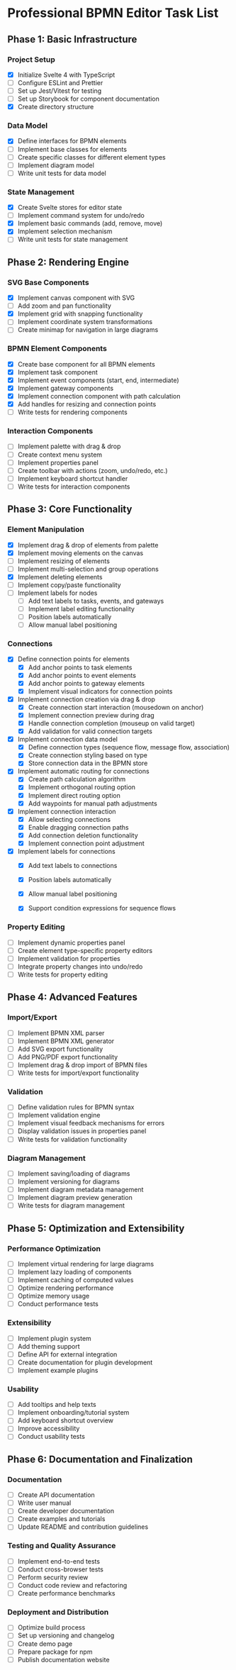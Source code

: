 # Professional BPMN Editor Task List

## Phase 1: Basic Infrastructure

### Project Setup
- [x] Initialize Svelte 4 with TypeScript
- [ ] Configure ESLint and Prettier
- [ ] Set up Jest/Vitest for testing
- [ ] Set up Storybook for component documentation
- [x] Create directory structure

### Data Model
- [x] Define interfaces for BPMN elements
- [ ] Implement base classes for elements
- [ ] Create specific classes for different element types
- [ ] Implement diagram model
- [ ] Write unit tests for data model

### State Management
- [x] Create Svelte stores for editor state
- [ ] Implement command system for undo/redo
- [x] Implement basic commands (add, remove, move)
- [x] Implement selection mechanism
- [ ] Write unit tests for state management

## Phase 2: Rendering Engine

### SVG Base Components
- [x] Implement canvas component with SVG
- [ ] Add zoom and pan functionality
- [x] Implement grid with snapping functionality
- [ ] Implement coordinate system transformations
- [ ] Create minimap for navigation in large diagrams

### BPMN Element Components
- [x] Create base component for all BPMN elements
- [x] Implement task component
- [x] Implement event components (start, end, intermediate)
- [x] Implement gateway components
- [x] Implement connection component with path calculation
- [x] Add handles for resizing and connection points
- [ ] Write tests for rendering components

### Interaction Components
- [ ] Implement palette with drag & drop
- [ ] Create context menu system
- [ ] Implement properties panel
- [ ] Create toolbar with actions (zoom, undo/redo, etc.)
- [ ] Implement keyboard shortcut handler
- [ ] Write tests for interaction components

## Phase 3: Core Functionality

### Element Manipulation
- [x] Implement drag & drop of elements from palette
- [x] Implement moving elements on the canvas
- [ ] Implement resizing of elements
- [ ] Implement multi-selection and group operations
- [x] Implement deleting elements
- [ ] Implement copy/paste functionality
- [ ] Implement labels for nodes
  - [ ] Add text labels to tasks, events, and gateways
  - [ ] Implement label editing functionality
  - [ ] Position labels automatically
  - [ ] Allow manual label positioning

### Connections
- [x] Define connection points for elements
  - [x] Add anchor points to task elements
  - [x] Add anchor points to event elements
  - [x] Add anchor points to gateway elements
  - [x] Implement visual indicators for connection points
- [x] Implement connection creation via drag & drop
  - [x] Create connection start interaction (mousedown on anchor)
  - [x] Implement connection preview during drag
  - [x] Handle connection completion (mouseup on valid target)
  - [x] Add validation for valid connection targets
- [x] Implement connection data model
  - [x] Define connection types (sequence flow, message flow, association)
  - [x] Create connection styling based on type
  - [x] Store connection data in the BPMN store
- [x] Implement automatic routing for connections
  - [x] Create path calculation algorithm
  - [x] Implement orthogonal routing option
  - [x] Implement direct routing option
  - [x] Add waypoints for manual path adjustments
- [x] Implement connection interaction
  - [x] Allow selecting connections
  - [x] Enable dragging connection paths
  - [x] Add connection deletion functionality
  - [x] Implement connection point adjustment
- [x] Implement labels for connections
  - [x] Add text labels to connections
  - [x] Position labels automatically
  - [x] Allow manual label positioning
  - [x] Support condition expressions for sequence flows


### Property Editing
- [ ] Implement dynamic properties panel
- [ ] Create element type-specific property editors
- [ ] Implement validation for properties
- [ ] Integrate property changes into undo/redo
- [ ] Write tests for property editing

## Phase 4: Advanced Features

### Import/Export
- [ ] Implement BPMN XML parser
- [ ] Implement BPMN XML generator
- [ ] Add SVG export functionality
- [ ] Add PNG/PDF export functionality
- [ ] Implement drag & drop import of BPMN files
- [ ] Write tests for import/export functionality

### Validation
- [ ] Define validation rules for BPMN syntax
- [ ] Implement validation engine
- [ ] Implement visual feedback mechanisms for errors
- [ ] Display validation issues in properties panel
- [ ] Write tests for validation functionality

### Diagram Management
- [ ] Implement saving/loading of diagrams
- [ ] Implement versioning for diagrams
- [ ] Implement diagram metadata management
- [ ] Implement diagram preview generation
- [ ] Write tests for diagram management

## Phase 5: Optimization and Extensibility

### Performance Optimization
- [ ] Implement virtual rendering for large diagrams
- [ ] Implement lazy loading of components
- [ ] Implement caching of computed values
- [ ] Optimize rendering performance
- [ ] Optimize memory usage
- [ ] Conduct performance tests

### Extensibility
- [ ] Implement plugin system
- [ ] Add theming support
- [ ] Define API for external integration
- [ ] Create documentation for plugin development
- [ ] Implement example plugins

### Usability
- [ ] Add tooltips and help texts
- [ ] Implement onboarding/tutorial system
- [ ] Add keyboard shortcut overview
- [ ] Improve accessibility
- [ ] Conduct usability tests

## Phase 6: Documentation and Finalization

### Documentation
- [ ] Create API documentation
- [ ] Write user manual
- [ ] Create developer documentation
- [ ] Create examples and tutorials
- [ ] Update README and contribution guidelines

### Testing and Quality Assurance
- [ ] Implement end-to-end tests
- [ ] Conduct cross-browser tests
- [ ] Perform security review
- [ ] Conduct code review and refactoring
- [ ] Create performance benchmarks

### Deployment and Distribution
- [ ] Optimize build process
- [ ] Set up versioning and changelog
- [ ] Create demo page
- [ ] Prepare package for npm
- [ ] Publish documentation website
